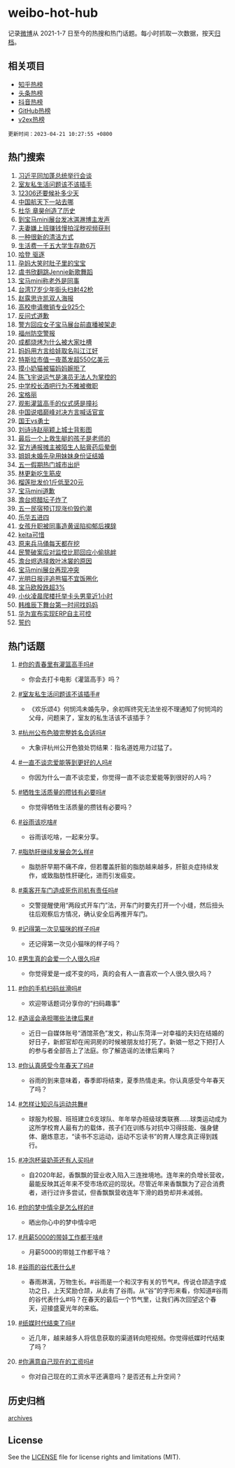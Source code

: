 # weibo-hot-hub

记录[微博](https://www.weibo.com)从 2021-1-7 日至今的热搜和热门话题。每小时抓取一次数据，按天[归档](archives)。

## 相关项目

- [知乎热榜](https://github.com/lonnyzhang423/zhihu-hot-hub)
- [头条热榜](https://github.com/lonnyzhang423/toutiao-hot-hub)
- [抖音热榜](https://github.com/lonnyzhang423/douyin-hot-hub)
- [GitHub热榜](https://github.com/lonnyzhang423/github-hot-hub)
- [v2ex热榜](https://github.com/lonnyzhang423/v2ex-hot-hub)


`更新时间：2023-04-21 10:27:55 +0800`

## 热门搜索

1. [习近平同加蓬总统举行会谈](https://m.weibo.cn/search?containerid=100103type%3D1%26t%3D10%26q%3D%23%E4%B9%A0%E8%BF%91%E5%B9%B3%E5%90%8C%E5%8A%A0%E8%93%AC%E6%80%BB%E7%BB%9F%E4%B8%BE%E8%A1%8C%E4%BC%9A%E8%B0%88%23&stream_entry_id=51&isnewpage=1&extparam=seat%3D1%26filter_type%3Drealtimehot%26pos%3D0%26c_type%3D51%26dgr%3D0%26cate%3D10103%26stream_entry_id%3D51%26display_time%3D1682044074%26pre_seqid%3D1682044074198927168128&luicode=10000011&lfid=106003type%253D25%2526t%253D3%2526disable_hot%253D1%2526filter_type%253Drealtimehot)
1. [室友私生活问题该不该插手](https://m.weibo.cn/search?containerid=100103type%3D1%26t%3D10%26q%3D%23%E5%AE%A4%E5%8F%8B%E7%A7%81%E7%94%9F%E6%B4%BB%E9%97%AE%E9%A2%98%E8%AF%A5%E4%B8%8D%E8%AF%A5%E6%8F%92%E6%89%8B%23&stream_entry_id=31&isnewpage=1&extparam=seat%3D1%26filter_type%3Drealtimehot%26flag%3D2%26c_type%3D31%26cate%3D5001%26pos%3D0%26stream_entry_id%3D31%26realpos%3D1%26q%3D%2523%25E5%25AE%25A4%25E5%258F%258B%25E7%25A7%2581%25E7%2594%259F%25E6%25B4%25BB%25E9%2597%25AE%25E9%25A2%2598%25E8%25AF%25A5%25E4%25B8%258D%25E8%25AF%25A5%25E6%258F%2592%25E6%2589%258B%2523%26dgr%3D0%26band_rank%3D1%26lcate%3D5001%26display_time%3D1682044074%26pre_seqid%3D1682044074198927168128&luicode=10000011&lfid=106003type%253D25%2526t%253D3%2526disable_hot%253D1%2526filter_type%253Drealtimehot)
1. [12306还要候补多少天](https://m.weibo.cn/search?containerid=100103type%3D1%26t%3D10%26q%3D%2312306%E8%BF%98%E8%A6%81%E5%80%99%E8%A1%A5%E5%A4%9A%E5%B0%91%E5%A4%A9%23&stream_entry_id=31&isnewpage=1&extparam=seat%3D1%26filter_type%3Drealtimehot%26flag%3D0%26c_type%3D31%26cate%3D5001%26pos%3D1%26stream_entry_id%3D31%26realpos%3D2%26q%3D%252312306%25E8%25BF%2598%25E8%25A6%2581%25E5%2580%2599%25E8%25A1%25A5%25E5%25A4%259A%25E5%25B0%2591%25E5%25A4%25A9%2523%26dgr%3D0%26band_rank%3D2%26lcate%3D5001%26display_time%3D1682044074%26pre_seqid%3D1682044074198927168128&luicode=10000011&lfid=106003type%253D25%2526t%253D3%2526disable_hot%253D1%2526filter_type%253Drealtimehot)
1. [中国航天下一站去哪](https://m.weibo.cn/search?containerid=100103type%3D1%26t%3D10%26q%3D%23%E4%B8%AD%E5%9B%BD%E8%88%AA%E5%A4%A9%E4%B8%8B%E4%B8%80%E7%AB%99%E5%8E%BB%E5%93%AA%23&stream_entry_id=31&isnewpage=1&extparam=seat%3D1%26filter_type%3Drealtimehot%26flag%3D0%26c_type%3D31%26cate%3D5001%26pos%3D2%26stream_entry_id%3D31%26realpos%3D3%26q%3D%2523%25E4%25B8%25AD%25E5%259B%25BD%25E8%2588%25AA%25E5%25A4%25A9%25E4%25B8%258B%25E4%25B8%2580%25E7%25AB%2599%25E5%258E%25BB%25E5%2593%25AA%2523%26dgr%3D0%26band_rank%3D3%26lcate%3D5001%26display_time%3D1682044074%26pre_seqid%3D1682044074198927168128&luicode=10000011&lfid=106003type%253D25%2526t%253D3%2526disable_hot%253D1%2526filter_type%253Drealtimehot)
1. [杜华 章昊创造了历史](https://m.weibo.cn/search?containerid=100103type%3D1%26t%3D10%26q%3D%E6%9D%9C%E5%8D%8E+%E7%AB%A0%E6%98%8A%E5%88%9B%E9%80%A0%E4%BA%86%E5%8E%86%E5%8F%B2&stream_entry_id=31&isnewpage=1&extparam=seat%3D1%26filter_type%3Drealtimehot%26flag%3D2%26c_type%3D31%26cate%3D5001%26pos%3D3%26stream_entry_id%3D31%26realpos%3D4%26q%3D%25E6%259D%259C%25E5%258D%258E%2520%25E7%25AB%25A0%25E6%2598%258A%25E5%2588%259B%25E9%2580%25A0%25E4%25BA%2586%25E5%258E%2586%25E5%258F%25B2%26dgr%3D0%26band_rank%3D4%26lcate%3D5001%26display_time%3D1682044074%26pre_seqid%3D1682044074198927168128&luicode=10000011&lfid=106003type%253D25%2526t%253D3%2526disable_hot%253D1%2526filter_type%253Drealtimehot)
1. [到宝马mini展台发冰淇淋博主发声](https://m.weibo.cn/search?containerid=100103type%3D1%26t%3D10%26q%3D%23%E5%88%B0%E5%AE%9D%E9%A9%ACmini%E5%B1%95%E5%8F%B0%E5%8F%91%E5%86%B0%E6%B7%87%E6%B7%8B%E5%8D%9A%E4%B8%BB%E5%8F%91%E5%A3%B0%23&stream_entry_id=31&isnewpage=1&extparam=seat%3D1%26filter_type%3Drealtimehot%26flag%3D1%26c_type%3D31%26cate%3D5001%26pos%3D4%26stream_entry_id%3D31%26realpos%3D5%26q%3D%2523%25E5%2588%25B0%25E5%25AE%259D%25E9%25A9%25ACmini%25E5%25B1%2595%25E5%258F%25B0%25E5%258F%2591%25E5%2586%25B0%25E6%25B7%2587%25E6%25B7%258B%25E5%258D%259A%25E4%25B8%25BB%25E5%258F%2591%25E5%25A3%25B0%2523%26dgr%3D0%26band_rank%3D5%26lcate%3D5001%26display_time%3D1682044074%26pre_seqid%3D1682044074198927168128&luicode=10000011&lfid=106003type%253D25%2526t%253D3%2526disable_hot%253D1%2526filter_type%253Drealtimehot)
1. [夫妻嫌上班赚钱慢拍淫秽视频获刑](https://m.weibo.cn/search?containerid=100103type%3D1%26t%3D10%26q%3D%23%E5%A4%AB%E5%A6%BB%E5%AB%8C%E4%B8%8A%E7%8F%AD%E8%B5%9A%E9%92%B1%E6%85%A2%E6%8B%8D%E6%B7%AB%E7%A7%BD%E8%A7%86%E9%A2%91%E8%8E%B7%E5%88%91%23&stream_entry_id=31&isnewpage=1&extparam=seat%3D1%26filter_type%3Drealtimehot%26flag%3D0%26c_type%3D31%26cate%3D5001%26pos%3D5%26stream_entry_id%3D31%26realpos%3D6%26q%3D%2523%25E5%25A4%25AB%25E5%25A6%25BB%25E5%25AB%258C%25E4%25B8%258A%25E7%258F%25AD%25E8%25B5%259A%25E9%2592%25B1%25E6%2585%25A2%25E6%258B%258D%25E6%25B7%25AB%25E7%25A7%25BD%25E8%25A7%2586%25E9%25A2%2591%25E8%258E%25B7%25E5%2588%2591%2523%26dgr%3D0%26band_rank%3D6%26lcate%3D5001%26display_time%3D1682044074%26pre_seqid%3D1682044074198927168128&luicode=10000011&lfid=106003type%253D25%2526t%253D3%2526disable_hot%253D1%2526filter_type%253Drealtimehot)
1. [一种很新的清洁方式](https://m.weibo.cn/search?containerid=100103type%3D1%26t%3D10%26q%3D%23%E4%B8%80%E7%A7%8D%E5%BE%88%E6%96%B0%E7%9A%84%E6%B8%85%E6%B4%81%E6%96%B9%E5%BC%8F%23&stream_entry_id=31&isnewpage=1&extparam=seat%3D1%26filter_type%3Drealtimehot%26c_type%3D31%26pos%3D6%26cate%3D5001%26topic_ad%3D1%26stream_entry_id%3D31%26q%3D%2523%25E4%25B8%2580%25E7%25A7%258D%25E5%25BE%2588%25E6%2596%25B0%25E7%259A%2584%25E6%25B8%2585%25E6%25B4%2581%25E6%2596%25B9%25E5%25BC%258F%2523%26dgr%3D0%26band_rank%3D7%26lcate%3D5001%26adid%3D186772%26display_time%3D1682044074%26pre_seqid%3D1682044074198927168128&luicode=10000011&lfid=106003type%253D25%2526t%253D3%2526disable_hot%253D1%2526filter_type%253Drealtimehot)
1. [生活费一千五大学生存款6万](https://m.weibo.cn/search?containerid=100103type%3D1%26t%3D10%26q%3D%23%E7%94%9F%E6%B4%BB%E8%B4%B9%E4%B8%80%E5%8D%83%E4%BA%94%E5%A4%A7%E5%AD%A6%E7%94%9F%E5%AD%98%E6%AC%BE6%E4%B8%87%23&stream_entry_id=31&isnewpage=1&extparam=seat%3D1%26filter_type%3Drealtimehot%26flag%3D1%26c_type%3D31%26cate%3D5001%26pos%3D7%26stream_entry_id%3D31%26realpos%3D7%26q%3D%2523%25E7%2594%259F%25E6%25B4%25BB%25E8%25B4%25B9%25E4%25B8%2580%25E5%258D%2583%25E4%25BA%2594%25E5%25A4%25A7%25E5%25AD%25A6%25E7%2594%259F%25E5%25AD%2598%25E6%25AC%25BE6%25E4%25B8%2587%2523%26dgr%3D0%26band_rank%3D7%26lcate%3D5001%26display_time%3D1682044074%26pre_seqid%3D1682044074198927168128&luicode=10000011&lfid=106003type%253D25%2526t%253D3%2526disable_hot%253D1%2526filter_type%253Drealtimehot)
1. [哈登 驱逐](https://m.weibo.cn/search?containerid=100103type%3D1%26t%3D10%26q%3D%E5%93%88%E7%99%BB+%E9%A9%B1%E9%80%90&stream_entry_id=31&isnewpage=1&extparam=seat%3D1%26filter_type%3Drealtimehot%26flag%3D1%26c_type%3D31%26cate%3D5001%26pos%3D8%26stream_entry_id%3D31%26realpos%3D8%26q%3D%25E5%2593%2588%25E7%2599%25BB%2520%25E9%25A9%25B1%25E9%2580%2590%26dgr%3D0%26band_rank%3D8%26lcate%3D5001%26display_time%3D1682044074%26pre_seqid%3D1682044074198927168128&luicode=10000011&lfid=106003type%253D25%2526t%253D3%2526disable_hot%253D1%2526filter_type%253Drealtimehot)
1. [孕妈大笑时肚子里的宝宝](https://m.weibo.cn/search?containerid=100103type%3D1%26t%3D10%26q%3D%23%E5%AD%95%E5%A6%88%E5%A4%A7%E7%AC%91%E6%97%B6%E8%82%9A%E5%AD%90%E9%87%8C%E7%9A%84%E5%AE%9D%E5%AE%9D%23&stream_entry_id=31&isnewpage=1&extparam=seat%3D1%26filter_type%3Drealtimehot%26flag%3D0%26c_type%3D31%26cate%3D5001%26pos%3D9%26stream_entry_id%3D31%26realpos%3D9%26q%3D%2523%25E5%25AD%2595%25E5%25A6%2588%25E5%25A4%25A7%25E7%25AC%2591%25E6%2597%25B6%25E8%2582%259A%25E5%25AD%2590%25E9%2587%258C%25E7%259A%2584%25E5%25AE%259D%25E5%25AE%259D%2523%26dgr%3D0%26band_rank%3D9%26lcate%3D5001%26display_time%3D1682044074%26pre_seqid%3D1682044074198927168128&luicode=10000011&lfid=106003type%253D25%2526t%253D3%2526disable_hot%253D1%2526filter_type%253Drealtimehot)
1. [虞书欣翻跳Jennie新歌舞蹈](https://m.weibo.cn/search?containerid=100103type%3D1%26t%3D10%26q%3D%23%E8%99%9E%E4%B9%A6%E6%AC%A3%E7%BF%BB%E8%B7%B3Jennie%E6%96%B0%E6%AD%8C%E8%88%9E%E8%B9%88%23&stream_entry_id=31&isnewpage=1&extparam=seat%3D1%26filter_type%3Drealtimehot%26flag%3D1%26c_type%3D31%26cate%3D5001%26pos%3D10%26stream_entry_id%3D31%26realpos%3D10%26q%3D%2523%25E8%2599%259E%25E4%25B9%25A6%25E6%25AC%25A3%25E7%25BF%25BB%25E8%25B7%25B3Jennie%25E6%2596%25B0%25E6%25AD%258C%25E8%2588%259E%25E8%25B9%2588%2523%26dgr%3D0%26band_rank%3D10%26lcate%3D5001%26display_time%3D1682044074%26pre_seqid%3D1682044074198927168128&luicode=10000011&lfid=106003type%253D25%2526t%253D3%2526disable_hot%253D1%2526filter_type%253Drealtimehot)
1. [宝马mini称老外是同事](https://m.weibo.cn/search?containerid=100103type%3D1%26t%3D10%26q%3D%23%E5%AE%9D%E9%A9%ACmini%E7%A7%B0%E8%80%81%E5%A4%96%E6%98%AF%E5%90%8C%E4%BA%8B%23&stream_entry_id=31&isnewpage=1&extparam=seat%3D1%26filter_type%3Drealtimehot%26flag%3D1%26c_type%3D31%26cate%3D5001%26pos%3D11%26stream_entry_id%3D31%26realpos%3D11%26q%3D%2523%25E5%25AE%259D%25E9%25A9%25ACmini%25E7%25A7%25B0%25E8%2580%2581%25E5%25A4%2596%25E6%2598%25AF%25E5%2590%258C%25E4%25BA%258B%2523%26dgr%3D0%26band_rank%3D11%26lcate%3D5001%26display_time%3D1682044074%26pre_seqid%3D1682044074198927168128&luicode=10000011&lfid=106003type%253D25%2526t%253D3%2526disable_hot%253D1%2526filter_type%253Drealtimehot)
1. [台湾17岁少年街头扫射42枪](https://m.weibo.cn/search?containerid=100103type%3D1%26t%3D10%26q%3D%23%E5%8F%B0%E6%B9%BE17%E5%B2%81%E5%B0%91%E5%B9%B4%E8%A1%97%E5%A4%B4%E6%89%AB%E5%B0%8442%E6%9E%AA%23&stream_entry_id=31&isnewpage=1&extparam=seat%3D1%26filter_type%3Drealtimehot%26flag%3D2%26c_type%3D31%26cate%3D5001%26pos%3D12%26stream_entry_id%3D31%26realpos%3D12%26q%3D%2523%25E5%258F%25B0%25E6%25B9%25BE17%25E5%25B2%2581%25E5%25B0%2591%25E5%25B9%25B4%25E8%25A1%2597%25E5%25A4%25B4%25E6%2589%25AB%25E5%25B0%258442%25E6%259E%25AA%2523%26dgr%3D0%26band_rank%3D12%26lcate%3D5001%26display_time%3D1682044074%26pre_seqid%3D1682044074198927168128&luicode=10000011&lfid=106003type%253D25%2526t%253D3%2526disable_hot%253D1%2526filter_type%253Drealtimehot)
1. [赵露思许凯双人海报](https://m.weibo.cn/search?containerid=100103type%3D1%26t%3D10%26q%3D%23%E8%B5%B5%E9%9C%B2%E6%80%9D%E8%AE%B8%E5%87%AF%E5%8F%8C%E4%BA%BA%E6%B5%B7%E6%8A%A5%23&stream_entry_id=31&isnewpage=1&extparam=seat%3D1%26filter_type%3Drealtimehot%26flag%3D1%26c_type%3D31%26cate%3D5001%26pos%3D13%26stream_entry_id%3D31%26realpos%3D13%26q%3D%2523%25E8%25B5%25B5%25E9%259C%25B2%25E6%2580%259D%25E8%25AE%25B8%25E5%2587%25AF%25E5%258F%258C%25E4%25BA%25BA%25E6%25B5%25B7%25E6%258A%25A5%2523%26dgr%3D0%26band_rank%3D13%26lcate%3D5001%26display_time%3D1682044074%26pre_seqid%3D1682044074198927168128&luicode=10000011&lfid=106003type%253D25%2526t%253D3%2526disable_hot%253D1%2526filter_type%253Drealtimehot)
1. [高校申请撤销专业925个](https://m.weibo.cn/search?containerid=100103type%3D1%26t%3D10%26q%3D%23%E9%AB%98%E6%A0%A1%E7%94%B3%E8%AF%B7%E6%92%A4%E9%94%80%E4%B8%93%E4%B8%9A925%E4%B8%AA%23&stream_entry_id=31&isnewpage=1&extparam=seat%3D1%26filter_type%3Drealtimehot%26flag%3D1%26c_type%3D31%26cate%3D5001%26pos%3D14%26stream_entry_id%3D31%26realpos%3D14%26q%3D%2523%25E9%25AB%2598%25E6%25A0%25A1%25E7%2594%25B3%25E8%25AF%25B7%25E6%2592%25A4%25E9%2594%2580%25E4%25B8%2593%25E4%25B8%259A925%25E4%25B8%25AA%2523%26dgr%3D0%26band_rank%3D14%26lcate%3D5001%26display_time%3D1682044074%26pre_seqid%3D1682044074198927168128&luicode=10000011&lfid=106003type%253D25%2526t%253D3%2526disable_hot%253D1%2526filter_type%253Drealtimehot)
1. [反问式道歉](https://m.weibo.cn/search?containerid=100103type%3D1%26t%3D10%26q%3D%23%E5%8F%8D%E9%97%AE%E5%BC%8F%E9%81%93%E6%AD%89%23&stream_entry_id=31&isnewpage=1&extparam=seat%3D1%26filter_type%3Drealtimehot%26flag%3D1%26c_type%3D31%26cate%3D5001%26pos%3D15%26stream_entry_id%3D31%26realpos%3D15%26q%3D%2523%25E5%258F%258D%25E9%2597%25AE%25E5%25BC%258F%25E9%2581%2593%25E6%25AD%2589%2523%26dgr%3D0%26band_rank%3D15%26lcate%3D5001%26display_time%3D1682044074%26pre_seqid%3D1682044074198927168128&luicode=10000011&lfid=106003type%253D25%2526t%253D3%2526disable_hot%253D1%2526filter_type%253Drealtimehot)
1. [警方回应女子宝马展台前直播被架走](https://m.weibo.cn/search?containerid=100103type%3D1%26t%3D10%26q%3D%23%E8%AD%A6%E6%96%B9%E5%9B%9E%E5%BA%94%E5%A5%B3%E5%AD%90%E5%AE%9D%E9%A9%AC%E5%B1%95%E5%8F%B0%E5%89%8D%E7%9B%B4%E6%92%AD%E8%A2%AB%E6%9E%B6%E8%B5%B0%23&stream_entry_id=31&isnewpage=1&extparam=seat%3D1%26filter_type%3Drealtimehot%26flag%3D0%26c_type%3D31%26cate%3D5001%26pos%3D16%26stream_entry_id%3D31%26realpos%3D16%26q%3D%2523%25E8%25AD%25A6%25E6%2596%25B9%25E5%259B%259E%25E5%25BA%2594%25E5%25A5%25B3%25E5%25AD%2590%25E5%25AE%259D%25E9%25A9%25AC%25E5%25B1%2595%25E5%258F%25B0%25E5%2589%258D%25E7%259B%25B4%25E6%2592%25AD%25E8%25A2%25AB%25E6%259E%25B6%25E8%25B5%25B0%2523%26dgr%3D0%26band_rank%3D16%26lcate%3D5001%26display_time%3D1682044074%26pre_seqid%3D1682044074198927168128&luicode=10000011&lfid=106003type%253D25%2526t%253D3%2526disable_hot%253D1%2526filter_type%253Drealtimehot)
1. [福州防空警报](https://m.weibo.cn/search?containerid=100103type%3D1%26t%3D10%26q%3D%E7%A6%8F%E5%B7%9E%E9%98%B2%E7%A9%BA%E8%AD%A6%E6%8A%A5&stream_entry_id=31&isnewpage=1&extparam=seat%3D1%26filter_type%3Drealtimehot%26flag%3D1%26c_type%3D31%26cate%3D5001%26pos%3D17%26stream_entry_id%3D31%26realpos%3D17%26q%3D%25E7%25A6%258F%25E5%25B7%259E%25E9%2598%25B2%25E7%25A9%25BA%25E8%25AD%25A6%25E6%258A%25A5%26dgr%3D0%26band_rank%3D17%26lcate%3D5001%26display_time%3D1682044074%26pre_seqid%3D1682044074198927168128&luicode=10000011&lfid=106003type%253D25%2526t%253D3%2526disable_hot%253D1%2526filter_type%253Drealtimehot)
1. [成都烧烤为什么被大家吐槽](https://m.weibo.cn/search?containerid=100103type%3D1%26t%3D10%26q%3D%23%E6%88%90%E9%83%BD%E7%83%A7%E7%83%A4%E4%B8%BA%E4%BB%80%E4%B9%88%E8%A2%AB%E5%A4%A7%E5%AE%B6%E5%90%90%E6%A7%BD%23&stream_entry_id=31&isnewpage=1&extparam=seat%3D1%26filter_type%3Drealtimehot%26flag%3D1%26c_type%3D31%26cate%3D5001%26pos%3D18%26stream_entry_id%3D31%26realpos%3D18%26q%3D%2523%25E6%2588%2590%25E9%2583%25BD%25E7%2583%25A7%25E7%2583%25A4%25E4%25B8%25BA%25E4%25BB%2580%25E4%25B9%2588%25E8%25A2%25AB%25E5%25A4%25A7%25E5%25AE%25B6%25E5%2590%2590%25E6%25A7%25BD%2523%26dgr%3D0%26band_rank%3D18%26lcate%3D5001%26display_time%3D1682044074%26pre_seqid%3D1682044074198927168128&luicode=10000011&lfid=106003type%253D25%2526t%253D3%2526disable_hot%253D1%2526filter_type%253Drealtimehot)
1. [妈妈用方言给娃取名叫江江好](https://m.weibo.cn/search?containerid=100103type%3D1%26t%3D10%26q%3D%23%E5%A6%88%E5%A6%88%E7%94%A8%E6%96%B9%E8%A8%80%E7%BB%99%E5%A8%83%E5%8F%96%E5%90%8D%E5%8F%AB%E6%B1%9F%E6%B1%9F%E5%A5%BD%23&stream_entry_id=31&isnewpage=1&extparam=seat%3D1%26filter_type%3Drealtimehot%26flag%3D1%26c_type%3D31%26cate%3D5001%26pos%3D19%26stream_entry_id%3D31%26realpos%3D19%26q%3D%2523%25E5%25A6%2588%25E5%25A6%2588%25E7%2594%25A8%25E6%2596%25B9%25E8%25A8%2580%25E7%25BB%2599%25E5%25A8%2583%25E5%258F%2596%25E5%2590%258D%25E5%258F%25AB%25E6%25B1%259F%25E6%25B1%259F%25E5%25A5%25BD%2523%26dgr%3D0%26band_rank%3D19%26lcate%3D5001%26display_time%3D1682044074%26pre_seqid%3D1682044074198927168128&luicode=10000011&lfid=106003type%253D25%2526t%253D3%2526disable_hot%253D1%2526filter_type%253Drealtimehot)
1. [特斯拉市值一夜蒸发超550亿美元](https://m.weibo.cn/search?containerid=100103type%3D1%26t%3D10%26q%3D%23%E7%89%B9%E6%96%AF%E6%8B%89%E5%B8%82%E5%80%BC%E4%B8%80%E5%A4%9C%E8%92%B8%E5%8F%91%E8%B6%85550%E4%BA%BF%E7%BE%8E%E5%85%83%23&stream_entry_id=31&isnewpage=1&extparam=seat%3D1%26filter_type%3Drealtimehot%26flag%3D0%26c_type%3D31%26cate%3D5001%26pos%3D20%26stream_entry_id%3D31%26realpos%3D20%26q%3D%2523%25E7%2589%25B9%25E6%2596%25AF%25E6%258B%2589%25E5%25B8%2582%25E5%2580%25BC%25E4%25B8%2580%25E5%25A4%259C%25E8%2592%25B8%25E5%258F%2591%25E8%25B6%2585550%25E4%25BA%25BF%25E7%25BE%258E%25E5%2585%2583%2523%26dgr%3D0%26band_rank%3D20%26lcate%3D5001%26display_time%3D1682044074%26pre_seqid%3D1682044074198927168128&luicode=10000011&lfid=106003type%253D25%2526t%253D3%2526disable_hot%253D1%2526filter_type%253Drealtimehot)
1. [摸小奶猫被猫妈妈婉拒了](https://m.weibo.cn/search?containerid=100103type%3D1%26t%3D10%26q%3D%23%E6%91%B8%E5%B0%8F%E5%A5%B6%E7%8C%AB%E8%A2%AB%E7%8C%AB%E5%A6%88%E5%A6%88%E5%A9%89%E6%8B%92%E4%BA%86%23&stream_entry_id=31&isnewpage=1&extparam=seat%3D1%26filter_type%3Drealtimehot%26flag%3D1%26c_type%3D31%26cate%3D5001%26pos%3D21%26stream_entry_id%3D31%26realpos%3D21%26q%3D%2523%25E6%2591%25B8%25E5%25B0%258F%25E5%25A5%25B6%25E7%258C%25AB%25E8%25A2%25AB%25E7%258C%25AB%25E5%25A6%2588%25E5%25A6%2588%25E5%25A9%2589%25E6%258B%2592%25E4%25BA%2586%2523%26dgr%3D0%26band_rank%3D21%26lcate%3D5001%26display_time%3D1682044074%26pre_seqid%3D1682044074198927168128&luicode=10000011&lfid=106003type%253D25%2526t%253D3%2526disable_hot%253D1%2526filter_type%253Drealtimehot)
1. [陈飞宇说运气是演员无法人为掌控的](https://m.weibo.cn/search?containerid=100103type%3D1%26t%3D10%26q%3D%23%E9%99%88%E9%A3%9E%E5%AE%87%E8%AF%B4%E8%BF%90%E6%B0%94%E6%98%AF%E6%BC%94%E5%91%98%E6%97%A0%E6%B3%95%E4%BA%BA%E4%B8%BA%E6%8E%8C%E6%8E%A7%E7%9A%84%23&stream_entry_id=31&isnewpage=1&extparam=seat%3D1%26filter_type%3Drealtimehot%26flag%3D0%26c_type%3D31%26cate%3D5001%26pos%3D22%26stream_entry_id%3D31%26realpos%3D22%26q%3D%2523%25E9%2599%2588%25E9%25A3%259E%25E5%25AE%2587%25E8%25AF%25B4%25E8%25BF%2590%25E6%25B0%2594%25E6%2598%25AF%25E6%25BC%2594%25E5%2591%2598%25E6%2597%25A0%25E6%25B3%2595%25E4%25BA%25BA%25E4%25B8%25BA%25E6%258E%258C%25E6%258E%25A7%25E7%259A%2584%2523%26dgr%3D0%26band_rank%3D22%26lcate%3D5001%26display_time%3D1682044074%26pre_seqid%3D1682044074198927168128&luicode=10000011&lfid=106003type%253D25%2526t%253D3%2526disable_hot%253D1%2526filter_type%253Drealtimehot)
1. [中学校长酒吧行为不雅被撤职](https://m.weibo.cn/search?containerid=100103type%3D1%26t%3D10%26q%3D%23%E4%B8%AD%E5%AD%A6%E6%A0%A1%E9%95%BF%E9%85%92%E5%90%A7%E8%A1%8C%E4%B8%BA%E4%B8%8D%E9%9B%85%E8%A2%AB%E6%92%A4%E8%81%8C%23&stream_entry_id=31&isnewpage=1&extparam=seat%3D1%26filter_type%3Drealtimehot%26flag%3D0%26c_type%3D31%26cate%3D5001%26pos%3D23%26stream_entry_id%3D31%26realpos%3D23%26q%3D%2523%25E4%25B8%25AD%25E5%25AD%25A6%25E6%25A0%25A1%25E9%2595%25BF%25E9%2585%2592%25E5%2590%25A7%25E8%25A1%258C%25E4%25B8%25BA%25E4%25B8%258D%25E9%259B%2585%25E8%25A2%25AB%25E6%2592%25A4%25E8%2581%258C%2523%26dgr%3D0%26band_rank%3D23%26lcate%3D5001%26display_time%3D1682044074%26pre_seqid%3D1682044074198927168128&luicode=10000011&lfid=106003type%253D25%2526t%253D3%2526disable_hot%253D1%2526filter_type%253Drealtimehot)
1. [宝格丽](https://m.weibo.cn/search?containerid=100103type%3D1%26t%3D10%26q%3D%E5%AE%9D%E6%A0%BC%E4%B8%BD&stream_entry_id=31&isnewpage=1&extparam=seat%3D1%26filter_type%3Drealtimehot%26flag%3D0%26c_type%3D31%26cate%3D5001%26pos%3D24%26stream_entry_id%3D31%26realpos%3D24%26q%3D%25E5%25AE%259D%25E6%25A0%25BC%25E4%25B8%25BD%26dgr%3D0%26band_rank%3D24%26lcate%3D5001%26display_time%3D1682044074%26pre_seqid%3D1682044074198927168128&luicode=10000011&lfid=106003type%253D25%2526t%253D3%2526disable_hot%253D1%2526filter_type%253Drealtimehot)
1. [观影灌篮高手的仪式感是撞衫](https://m.weibo.cn/search?containerid=100103type%3D1%26t%3D10%26q%3D%23%E8%A7%82%E5%BD%B1%E7%81%8C%E7%AF%AE%E9%AB%98%E6%89%8B%E7%9A%84%E4%BB%AA%E5%BC%8F%E6%84%9F%E6%98%AF%E6%92%9E%E8%A1%AB%23&stream_entry_id=31&isnewpage=1&extparam=seat%3D1%26filter_type%3Drealtimehot%26flag%3D1%26c_type%3D31%26cate%3D5001%26pos%3D25%26stream_entry_id%3D31%26realpos%3D25%26q%3D%2523%25E8%25A7%2582%25E5%25BD%25B1%25E7%2581%258C%25E7%25AF%25AE%25E9%25AB%2598%25E6%2589%258B%25E7%259A%2584%25E4%25BB%25AA%25E5%25BC%258F%25E6%2584%259F%25E6%2598%25AF%25E6%2592%259E%25E8%25A1%25AB%2523%26dgr%3D0%26band_rank%3D25%26lcate%3D5001%26display_time%3D1682044074%26pre_seqid%3D1682044074198927168128&luicode=10000011&lfid=106003type%253D25%2526t%253D3%2526disable_hot%253D1%2526filter_type%253Drealtimehot)
1. [中国说唱巅峰对决方言喊话官宣](https://m.weibo.cn/search?containerid=100103type%3D1%26t%3D10%26q%3D%23%E4%B8%AD%E5%9B%BD%E8%AF%B4%E5%94%B1%E5%B7%85%E5%B3%B0%E5%AF%B9%E5%86%B3%E6%96%B9%E8%A8%80%E5%96%8A%E8%AF%9D%E5%AE%98%E5%AE%A3%23&stream_entry_id=31&isnewpage=1&extparam=seat%3D1%26filter_type%3Drealtimehot%26flag%3D1%26c_type%3D31%26cate%3D5001%26pos%3D26%26stream_entry_id%3D31%26realpos%3D26%26q%3D%2523%25E4%25B8%25AD%25E5%259B%25BD%25E8%25AF%25B4%25E5%2594%25B1%25E5%25B7%2585%25E5%25B3%25B0%25E5%25AF%25B9%25E5%2586%25B3%25E6%2596%25B9%25E8%25A8%2580%25E5%2596%258A%25E8%25AF%259D%25E5%25AE%2598%25E5%25AE%25A3%2523%26dgr%3D0%26band_rank%3D26%26lcate%3D5001%26display_time%3D1682044074%26pre_seqid%3D1682044074198927168128&luicode=10000011&lfid=106003type%253D25%2526t%253D3%2526disable_hot%253D1%2526filter_type%253Drealtimehot)
1. [国王vs勇士](https://m.weibo.cn/search?containerid=100103type%3D1%26t%3D10%26q%3D%23%E5%9B%BD%E7%8E%8Bvs%E5%8B%87%E5%A3%AB%23&stream_entry_id=31&isnewpage=1&extparam=seat%3D1%26filter_type%3Drealtimehot%26flag%3D1%26c_type%3D31%26cate%3D5001%26pos%3D27%26stream_entry_id%3D31%26realpos%3D27%26q%3D%2523%25E5%259B%25BD%25E7%258E%258Bvs%25E5%258B%2587%25E5%25A3%25AB%2523%26dgr%3D0%26band_rank%3D27%26lcate%3D5001%26display_time%3D1682044074%26pre_seqid%3D1682044074198927168128&luicode=10000011&lfid=106003type%253D25%2526t%253D3%2526disable_hot%253D1%2526filter_type%253Drealtimehot)
1. [刘诗诗赵丽颖上城士背影图](https://m.weibo.cn/search?containerid=100103type%3D1%26t%3D10%26q%3D%23%E5%88%98%E8%AF%97%E8%AF%97%E8%B5%B5%E4%B8%BD%E9%A2%96%E4%B8%8A%E5%9F%8E%E5%A3%AB%E8%83%8C%E5%BD%B1%E5%9B%BE%23&stream_entry_id=31&isnewpage=1&extparam=seat%3D1%26filter_type%3Drealtimehot%26flag%3D1%26c_type%3D31%26cate%3D5001%26pos%3D28%26stream_entry_id%3D31%26realpos%3D28%26q%3D%2523%25E5%2588%2598%25E8%25AF%2597%25E8%25AF%2597%25E8%25B5%25B5%25E4%25B8%25BD%25E9%25A2%2596%25E4%25B8%258A%25E5%259F%258E%25E5%25A3%25AB%25E8%2583%258C%25E5%25BD%25B1%25E5%259B%25BE%2523%26dgr%3D0%26band_rank%3D28%26lcate%3D5001%26display_time%3D1682044074%26pre_seqid%3D1682044074198927168128&luicode=10000011&lfid=106003type%253D25%2526t%253D3%2526disable_hot%253D1%2526filter_type%253Drealtimehot)
1. [最后一个上救生艇的孩子是老师的](https://m.weibo.cn/search?containerid=100103type%3D1%26t%3D10%26q%3D%23%E6%9C%80%E5%90%8E%E4%B8%80%E4%B8%AA%E4%B8%8A%E6%95%91%E7%94%9F%E8%89%87%E7%9A%84%E5%AD%A9%E5%AD%90%E6%98%AF%E8%80%81%E5%B8%88%E7%9A%84%23&stream_entry_id=31&isnewpage=1&extparam=seat%3D1%26filter_type%3Drealtimehot%26flag%3D0%26c_type%3D31%26cate%3D5001%26pos%3D29%26stream_entry_id%3D31%26realpos%3D29%26q%3D%2523%25E6%259C%2580%25E5%2590%258E%25E4%25B8%2580%25E4%25B8%25AA%25E4%25B8%258A%25E6%2595%2591%25E7%2594%259F%25E8%2589%2587%25E7%259A%2584%25E5%25AD%25A9%25E5%25AD%2590%25E6%2598%25AF%25E8%2580%2581%25E5%25B8%2588%25E7%259A%2584%2523%26dgr%3D0%26band_rank%3D29%26lcate%3D5001%26display_time%3D1682044074%26pre_seqid%3D1682044074198927168128&luicode=10000011&lfid=106003type%253D25%2526t%253D3%2526disable_hot%253D1%2526filter_type%253Drealtimehot)
1. [官方通报摊主被陌生人贴膏药后晕倒](https://m.weibo.cn/search?containerid=100103type%3D1%26t%3D10%26q%3D%23%E5%AE%98%E6%96%B9%E9%80%9A%E6%8A%A5%E6%91%8A%E4%B8%BB%E8%A2%AB%E9%99%8C%E7%94%9F%E4%BA%BA%E8%B4%B4%E8%86%8F%E8%8D%AF%E5%90%8E%E6%99%95%E5%80%92%23&stream_entry_id=31&isnewpage=1&extparam=seat%3D1%26filter_type%3Drealtimehot%26flag%3D0%26c_type%3D31%26cate%3D5001%26pos%3D30%26stream_entry_id%3D31%26realpos%3D30%26q%3D%2523%25E5%25AE%2598%25E6%2596%25B9%25E9%2580%259A%25E6%258A%25A5%25E6%2591%258A%25E4%25B8%25BB%25E8%25A2%25AB%25E9%2599%258C%25E7%2594%259F%25E4%25BA%25BA%25E8%25B4%25B4%25E8%2586%258F%25E8%258D%25AF%25E5%2590%258E%25E6%2599%2595%25E5%2580%2592%2523%26dgr%3D0%26band_rank%3D30%26lcate%3D5001%26display_time%3D1682044074%26pre_seqid%3D1682044074198927168128&luicode=10000011&lfid=106003type%253D25%2526t%253D3%2526disable_hot%253D1%2526filter_type%253Drealtimehot)
1. [姐姐未婚先孕用妹妹身份证结婚](https://m.weibo.cn/search?containerid=100103type%3D1%26t%3D10%26q%3D%23%E5%A7%90%E5%A7%90%E6%9C%AA%E5%A9%9A%E5%85%88%E5%AD%95%E7%94%A8%E5%A6%B9%E5%A6%B9%E8%BA%AB%E4%BB%BD%E8%AF%81%E7%BB%93%E5%A9%9A%23&stream_entry_id=31&isnewpage=1&extparam=seat%3D1%26filter_type%3Drealtimehot%26flag%3D0%26c_type%3D31%26cate%3D5001%26pos%3D31%26stream_entry_id%3D31%26realpos%3D31%26q%3D%2523%25E5%25A7%2590%25E5%25A7%2590%25E6%259C%25AA%25E5%25A9%259A%25E5%2585%2588%25E5%25AD%2595%25E7%2594%25A8%25E5%25A6%25B9%25E5%25A6%25B9%25E8%25BA%25AB%25E4%25BB%25BD%25E8%25AF%2581%25E7%25BB%2593%25E5%25A9%259A%2523%26dgr%3D0%26band_rank%3D31%26lcate%3D5001%26display_time%3D1682044074%26pre_seqid%3D1682044074198927168128&luicode=10000011&lfid=106003type%253D25%2526t%253D3%2526disable_hot%253D1%2526filter_type%253Drealtimehot)
1. [五一假期热门城市出炉](https://m.weibo.cn/search?containerid=100103type%3D1%26t%3D10%26q%3D%23%E4%BA%94%E4%B8%80%E5%81%87%E6%9C%9F%E7%83%AD%E9%97%A8%E5%9F%8E%E5%B8%82%E5%87%BA%E7%82%89%23&stream_entry_id=31&isnewpage=1&extparam=seat%3D1%26filter_type%3Drealtimehot%26flag%3D0%26c_type%3D31%26cate%3D5001%26pos%3D32%26stream_entry_id%3D31%26realpos%3D32%26q%3D%2523%25E4%25BA%2594%25E4%25B8%2580%25E5%2581%2587%25E6%259C%259F%25E7%2583%25AD%25E9%2597%25A8%25E5%259F%258E%25E5%25B8%2582%25E5%2587%25BA%25E7%2582%2589%2523%26dgr%3D0%26band_rank%3D32%26lcate%3D5001%26display_time%3D1682044074%26pre_seqid%3D1682044074198927168128&luicode=10000011&lfid=106003type%253D25%2526t%253D3%2526disable_hot%253D1%2526filter_type%253Drealtimehot)
1. [林更新吃生筋皮](https://m.weibo.cn/search?containerid=100103type%3D1%26t%3D10%26q%3D%23%E6%9E%97%E6%9B%B4%E6%96%B0%E5%90%83%E7%94%9F%E7%AD%8B%E7%9A%AE%23&stream_entry_id=31&isnewpage=1&extparam=seat%3D1%26filter_type%3Drealtimehot%26flag%3D1%26c_type%3D31%26cate%3D5001%26pos%3D33%26stream_entry_id%3D31%26realpos%3D33%26q%3D%2523%25E6%259E%2597%25E6%259B%25B4%25E6%2596%25B0%25E5%2590%2583%25E7%2594%259F%25E7%25AD%258B%25E7%259A%25AE%2523%26dgr%3D0%26band_rank%3D33%26lcate%3D5001%26display_time%3D1682044074%26pre_seqid%3D1682044074198927168128&luicode=10000011&lfid=106003type%253D25%2526t%253D3%2526disable_hot%253D1%2526filter_type%253Drealtimehot)
1. [榴莲批发价1斤低至20元](https://m.weibo.cn/search?containerid=100103type%3D1%26t%3D10%26q%3D%23%E6%A6%B4%E8%8E%B2%E6%89%B9%E5%8F%91%E4%BB%B71%E6%96%A4%E4%BD%8E%E8%87%B320%E5%85%83%23&stream_entry_id=31&isnewpage=1&extparam=seat%3D1%26filter_type%3Drealtimehot%26flag%3D0%26c_type%3D31%26cate%3D5001%26pos%3D34%26stream_entry_id%3D31%26realpos%3D34%26q%3D%2523%25E6%25A6%25B4%25E8%258E%25B2%25E6%2589%25B9%25E5%258F%2591%25E4%25BB%25B71%25E6%2596%25A4%25E4%25BD%258E%25E8%2587%25B320%25E5%2585%2583%2523%26dgr%3D0%26band_rank%3D34%26lcate%3D5001%26display_time%3D1682044074%26pre_seqid%3D1682044074198927168128&luicode=10000011&lfid=106003type%253D25%2526t%253D3%2526disable_hot%253D1%2526filter_type%253Drealtimehot)
1. [宝马mini道歉](https://m.weibo.cn/search?containerid=100103type%3D1%26t%3D10%26q%3D%23%E5%AE%9D%E9%A9%ACmini%E9%81%93%E6%AD%89%23&stream_entry_id=31&isnewpage=1&extparam=seat%3D1%26filter_type%3Drealtimehot%26flag%3D0%26c_type%3D31%26cate%3D5001%26pos%3D35%26stream_entry_id%3D31%26realpos%3D35%26q%3D%2523%25E5%25AE%259D%25E9%25A9%25ACmini%25E9%2581%2593%25E6%25AD%2589%2523%26dgr%3D0%26band_rank%3D35%26lcate%3D5001%26display_time%3D1682044074%26pre_seqid%3D1682044074198927168128&luicode=10000011&lfid=106003type%253D25%2526t%253D3%2526disable_hot%253D1%2526filter_type%253Drealtimehot)
1. [澹台烬醋坛子炸了](https://m.weibo.cn/search?containerid=100103type%3D1%26t%3D10%26q%3D%23%E6%BE%B9%E5%8F%B0%E7%83%AC%E9%86%8B%E5%9D%9B%E5%AD%90%E7%82%B8%E4%BA%86%23&stream_entry_id=31&isnewpage=1&extparam=seat%3D1%26filter_type%3Drealtimehot%26flag%3D0%26c_type%3D31%26cate%3D5001%26pos%3D36%26stream_entry_id%3D31%26realpos%3D36%26q%3D%2523%25E6%25BE%25B9%25E5%258F%25B0%25E7%2583%25AC%25E9%2586%258B%25E5%259D%259B%25E5%25AD%2590%25E7%2582%25B8%25E4%25BA%2586%2523%26dgr%3D0%26band_rank%3D36%26lcate%3D5001%26display_time%3D1682044074%26pre_seqid%3D1682044074198927168128&luicode=10000011&lfid=106003type%253D25%2526t%253D3%2526disable_hot%253D1%2526filter_type%253Drealtimehot)
1. [五一民宿预订现涨价毁约潮](https://m.weibo.cn/search?containerid=100103type%3D1%26t%3D10%26q%3D%23%E4%BA%94%E4%B8%80%E6%B0%91%E5%AE%BF%E9%A2%84%E8%AE%A2%E7%8E%B0%E6%B6%A8%E4%BB%B7%E6%AF%81%E7%BA%A6%E6%BD%AE%23&stream_entry_id=31&isnewpage=1&extparam=seat%3D1%26filter_type%3Drealtimehot%26flag%3D1%26c_type%3D31%26cate%3D5001%26pos%3D37%26stream_entry_id%3D31%26realpos%3D37%26q%3D%2523%25E4%25BA%2594%25E4%25B8%2580%25E6%25B0%2591%25E5%25AE%25BF%25E9%25A2%2584%25E8%25AE%25A2%25E7%258E%25B0%25E6%25B6%25A8%25E4%25BB%25B7%25E6%25AF%2581%25E7%25BA%25A6%25E6%25BD%25AE%2523%26dgr%3D0%26band_rank%3D37%26lcate%3D5001%26display_time%3D1682044074%26pre_seqid%3D1682044074198927168128&luicode=10000011&lfid=106003type%253D25%2526t%253D3%2526disable_hot%253D1%2526filter_type%253Drealtimehot)
1. [乐华五进四](https://m.weibo.cn/search?containerid=100103type%3D1%26t%3D10%26q%3D%23%E4%B9%90%E5%8D%8E%E4%BA%94%E8%BF%9B%E5%9B%9B%23&stream_entry_id=31&isnewpage=1&extparam=seat%3D1%26filter_type%3Drealtimehot%26flag%3D1%26c_type%3D31%26cate%3D5001%26pos%3D38%26stream_entry_id%3D31%26realpos%3D38%26q%3D%2523%25E4%25B9%2590%25E5%258D%258E%25E4%25BA%2594%25E8%25BF%259B%25E5%259B%259B%2523%26dgr%3D0%26band_rank%3D38%26lcate%3D5001%26display_time%3D1682044074%26pre_seqid%3D1682044074198927168128&luicode=10000011&lfid=106003type%253D25%2526t%253D3%2526disable_hot%253D1%2526filter_type%253Drealtimehot)
1. [女孩升职被同事造黄谣陷抑郁后裸辞](https://m.weibo.cn/search?containerid=100103type%3D1%26t%3D10%26q%3D%23%E5%A5%B3%E5%AD%A9%E5%8D%87%E8%81%8C%E8%A2%AB%E5%90%8C%E4%BA%8B%E9%80%A0%E9%BB%84%E8%B0%A3%E9%99%B7%E6%8A%91%E9%83%81%E5%90%8E%E8%A3%B8%E8%BE%9E%23&stream_entry_id=31&isnewpage=1&extparam=seat%3D1%26filter_type%3Drealtimehot%26flag%3D0%26c_type%3D31%26cate%3D5001%26pos%3D39%26stream_entry_id%3D31%26realpos%3D39%26q%3D%2523%25E5%25A5%25B3%25E5%25AD%25A9%25E5%258D%2587%25E8%2581%258C%25E8%25A2%25AB%25E5%2590%258C%25E4%25BA%258B%25E9%2580%25A0%25E9%25BB%2584%25E8%25B0%25A3%25E9%2599%25B7%25E6%258A%2591%25E9%2583%2581%25E5%2590%258E%25E8%25A3%25B8%25E8%25BE%259E%2523%26dgr%3D0%26band_rank%3D39%26lcate%3D5001%26display_time%3D1682044074%26pre_seqid%3D1682044074198927168128&luicode=10000011&lfid=106003type%253D25%2526t%253D3%2526disable_hot%253D1%2526filter_type%253Drealtimehot)
1. [keita可惜](https://m.weibo.cn/search?containerid=100103type%3D1%26t%3D10%26q%3Dkeita%E5%8F%AF%E6%83%9C&stream_entry_id=31&isnewpage=1&extparam=seat%3D1%26filter_type%3Drealtimehot%26flag%3D1%26c_type%3D31%26cate%3D5001%26pos%3D40%26stream_entry_id%3D31%26realpos%3D40%26q%3Dkeita%25E5%258F%25AF%25E6%2583%259C%26dgr%3D0%26band_rank%3D40%26lcate%3D5001%26display_time%3D1682044074%26pre_seqid%3D1682044074198927168128&luicode=10000011&lfid=106003type%253D25%2526t%253D3%2526disable_hot%253D1%2526filter_type%253Drealtimehot)
1. [原来兵马俑每天都在挖](https://m.weibo.cn/search?containerid=100103type%3D1%26t%3D10%26q%3D%23%E5%8E%9F%E6%9D%A5%E5%85%B5%E9%A9%AC%E4%BF%91%E6%AF%8F%E5%A4%A9%E9%83%BD%E5%9C%A8%E6%8C%96%23&stream_entry_id=31&isnewpage=1&extparam=seat%3D1%26filter_type%3Drealtimehot%26flag%3D0%26c_type%3D31%26cate%3D5001%26pos%3D41%26stream_entry_id%3D31%26realpos%3D41%26q%3D%2523%25E5%258E%259F%25E6%259D%25A5%25E5%2585%25B5%25E9%25A9%25AC%25E4%25BF%2591%25E6%25AF%258F%25E5%25A4%25A9%25E9%2583%25BD%25E5%259C%25A8%25E6%258C%2596%2523%26dgr%3D0%26band_rank%3D41%26lcate%3D5001%26display_time%3D1682044074%26pre_seqid%3D1682044074198927168128&luicode=10000011&lfid=106003type%253D25%2526t%253D3%2526disable_hot%253D1%2526filter_type%253Drealtimehot)
1. [民警破案后对监控比耶回应小偷挑衅](https://m.weibo.cn/search?containerid=100103type%3D1%26t%3D10%26q%3D%23%E6%B0%91%E8%AD%A6%E7%A0%B4%E6%A1%88%E5%90%8E%E5%AF%B9%E7%9B%91%E6%8E%A7%E6%AF%94%E8%80%B6%E5%9B%9E%E5%BA%94%E5%B0%8F%E5%81%B7%E6%8C%91%E8%A1%85%23&stream_entry_id=31&isnewpage=1&extparam=seat%3D1%26filter_type%3Drealtimehot%26flag%3D1%26c_type%3D31%26cate%3D5001%26pos%3D42%26stream_entry_id%3D31%26realpos%3D42%26q%3D%2523%25E6%25B0%2591%25E8%25AD%25A6%25E7%25A0%25B4%25E6%25A1%2588%25E5%2590%258E%25E5%25AF%25B9%25E7%259B%2591%25E6%258E%25A7%25E6%25AF%2594%25E8%2580%25B6%25E5%259B%259E%25E5%25BA%2594%25E5%25B0%258F%25E5%2581%25B7%25E6%258C%2591%25E8%25A1%2585%2523%26dgr%3D0%26band_rank%3D42%26lcate%3D5001%26display_time%3D1682044074%26pre_seqid%3D1682044074198927168128&luicode=10000011&lfid=106003type%253D25%2526t%253D3%2526disable_hot%253D1%2526filter_type%253Drealtimehot)
1. [澹台烬选择救叶冰裳的原因](https://m.weibo.cn/search?containerid=100103type%3D1%26t%3D10%26q%3D%23%E6%BE%B9%E5%8F%B0%E7%83%AC%E9%80%89%E6%8B%A9%E6%95%91%E5%8F%B6%E5%86%B0%E8%A3%B3%E7%9A%84%E5%8E%9F%E5%9B%A0%23&stream_entry_id=31&isnewpage=1&extparam=seat%3D1%26filter_type%3Drealtimehot%26flag%3D0%26c_type%3D31%26cate%3D5001%26pos%3D43%26stream_entry_id%3D31%26realpos%3D43%26q%3D%2523%25E6%25BE%25B9%25E5%258F%25B0%25E7%2583%25AC%25E9%2580%2589%25E6%258B%25A9%25E6%2595%2591%25E5%258F%25B6%25E5%2586%25B0%25E8%25A3%25B3%25E7%259A%2584%25E5%258E%259F%25E5%259B%25A0%2523%26dgr%3D0%26band_rank%3D43%26lcate%3D5001%26display_time%3D1682044074%26pre_seqid%3D1682044074198927168128&luicode=10000011&lfid=106003type%253D25%2526t%253D3%2526disable_hot%253D1%2526filter_type%253Drealtimehot)
1. [宝马mini展台再现冲突](https://m.weibo.cn/search?containerid=100103type%3D1%26t%3D10%26q%3D%23%E5%AE%9D%E9%A9%ACmini%E5%B1%95%E5%8F%B0%E5%86%8D%E7%8E%B0%E5%86%B2%E7%AA%81%23&stream_entry_id=31&isnewpage=1&extparam=seat%3D1%26filter_type%3Drealtimehot%26flag%3D0%26c_type%3D31%26cate%3D5001%26pos%3D44%26stream_entry_id%3D31%26realpos%3D44%26q%3D%2523%25E5%25AE%259D%25E9%25A9%25ACmini%25E5%25B1%2595%25E5%258F%25B0%25E5%2586%258D%25E7%258E%25B0%25E5%2586%25B2%25E7%25AA%2581%2523%26dgr%3D0%26band_rank%3D44%26lcate%3D5001%26display_time%3D1682044074%26pre_seqid%3D1682044074198927168128&luicode=10000011&lfid=106003type%253D25%2526t%253D3%2526disable_hot%253D1%2526filter_type%253Drealtimehot)
1. [光明日报评追熊猫不宜饭圈化](https://m.weibo.cn/search?containerid=100103type%3D1%26t%3D10%26q%3D%23%E5%85%89%E6%98%8E%E6%97%A5%E6%8A%A5%E8%AF%84%E8%BF%BD%E7%86%8A%E7%8C%AB%E4%B8%8D%E5%AE%9C%E9%A5%AD%E5%9C%88%E5%8C%96%23&stream_entry_id=31&isnewpage=1&extparam=seat%3D1%26filter_type%3Drealtimehot%26flag%3D1%26c_type%3D31%26cate%3D5001%26pos%3D45%26stream_entry_id%3D31%26realpos%3D45%26q%3D%2523%25E5%2585%2589%25E6%2598%258E%25E6%2597%25A5%25E6%258A%25A5%25E8%25AF%2584%25E8%25BF%25BD%25E7%2586%258A%25E7%258C%25AB%25E4%25B8%258D%25E5%25AE%259C%25E9%25A5%25AD%25E5%259C%2588%25E5%258C%2596%2523%26dgr%3D0%26band_rank%3D45%26lcate%3D5001%26display_time%3D1682044074%26pre_seqid%3D1682044074198927168128&luicode=10000011&lfid=106003type%253D25%2526t%253D3%2526disable_hot%253D1%2526filter_type%253Drealtimehot)
1. [宝马欧股跌超3%](https://m.weibo.cn/search?containerid=100103type%3D1%26t%3D10%26q%3D%23%E5%AE%9D%E9%A9%AC%E6%AC%A7%E8%82%A1%E8%B7%8C%E8%B6%853%25%23&stream_entry_id=31&isnewpage=1&extparam=seat%3D1%26filter_type%3Drealtimehot%26flag%3D0%26c_type%3D31%26cate%3D5001%26pos%3D46%26stream_entry_id%3D31%26realpos%3D46%26q%3D%2523%25E5%25AE%259D%25E9%25A9%25AC%25E6%25AC%25A7%25E8%2582%25A1%25E8%25B7%258C%25E8%25B6%25853%2525%2523%26dgr%3D0%26band_rank%3D46%26lcate%3D5001%26display_time%3D1682044074%26pre_seqid%3D1682044074198927168128&luicode=10000011&lfid=106003type%253D25%2526t%253D3%2526disable_hot%253D1%2526filter_type%253Drealtimehot)
1. [小伙凌晨爬楼托举卡头男童近1小时](https://m.weibo.cn/search?containerid=100103type%3D1%26t%3D10%26q%3D%23%E5%B0%8F%E4%BC%99%E5%87%8C%E6%99%A8%E7%88%AC%E6%A5%BC%E6%89%98%E4%B8%BE%E5%8D%A1%E5%A4%B4%E7%94%B7%E7%AB%A5%E8%BF%911%E5%B0%8F%E6%97%B6%23&stream_entry_id=31&isnewpage=1&extparam=seat%3D1%26filter_type%3Drealtimehot%26flag%3D1%26c_type%3D31%26cate%3D5001%26pos%3D47%26stream_entry_id%3D31%26realpos%3D47%26q%3D%2523%25E5%25B0%258F%25E4%25BC%2599%25E5%2587%258C%25E6%2599%25A8%25E7%2588%25AC%25E6%25A5%25BC%25E6%2589%2598%25E4%25B8%25BE%25E5%258D%25A1%25E5%25A4%25B4%25E7%2594%25B7%25E7%25AB%25A5%25E8%25BF%25911%25E5%25B0%258F%25E6%2597%25B6%2523%26dgr%3D0%26band_rank%3D47%26lcate%3D5001%26display_time%3D1682044074%26pre_seqid%3D1682044074198927168128&luicode=10000011&lfid=106003type%253D25%2526t%253D3%2526disable_hot%253D1%2526filter_type%253Drealtimehot)
1. [韩维辰下舞台第一时间找妈妈](https://m.weibo.cn/search?containerid=100103type%3D1%26t%3D10%26q%3D%23%E9%9F%A9%E7%BB%B4%E8%BE%B0%E4%B8%8B%E8%88%9E%E5%8F%B0%E7%AC%AC%E4%B8%80%E6%97%B6%E9%97%B4%E6%89%BE%E5%A6%88%E5%A6%88%23&stream_entry_id=31&isnewpage=1&extparam=seat%3D1%26filter_type%3Drealtimehot%26flag%3D1%26c_type%3D31%26cate%3D5001%26pos%3D48%26stream_entry_id%3D31%26realpos%3D48%26q%3D%2523%25E9%259F%25A9%25E7%25BB%25B4%25E8%25BE%25B0%25E4%25B8%258B%25E8%2588%259E%25E5%258F%25B0%25E7%25AC%25AC%25E4%25B8%2580%25E6%2597%25B6%25E9%2597%25B4%25E6%2589%25BE%25E5%25A6%2588%25E5%25A6%2588%2523%26dgr%3D0%26band_rank%3D48%26lcate%3D5001%26display_time%3D1682044074%26pre_seqid%3D1682044074198927168128&luicode=10000011&lfid=106003type%253D25%2526t%253D3%2526disable_hot%253D1%2526filter_type%253Drealtimehot)
1. [华为宣布实现ERP自主可控](https://m.weibo.cn/search?containerid=100103type%3D1%26t%3D10%26q%3D%23%E5%8D%8E%E4%B8%BA%E5%AE%A3%E5%B8%83%E5%AE%9E%E7%8E%B0ERP%E8%87%AA%E4%B8%BB%E5%8F%AF%E6%8E%A7%23&stream_entry_id=31&isnewpage=1&extparam=seat%3D1%26filter_type%3Drealtimehot%26flag%3D0%26c_type%3D31%26cate%3D5001%26pos%3D49%26stream_entry_id%3D31%26realpos%3D49%26q%3D%2523%25E5%258D%258E%25E4%25B8%25BA%25E5%25AE%25A3%25E5%25B8%2583%25E5%25AE%259E%25E7%258E%25B0ERP%25E8%2587%25AA%25E4%25B8%25BB%25E5%258F%25AF%25E6%258E%25A7%2523%26dgr%3D0%26band_rank%3D49%26lcate%3D5001%26display_time%3D1682044074%26pre_seqid%3D1682044074198927168128&luicode=10000011&lfid=106003type%253D25%2526t%253D3%2526disable_hot%253D1%2526filter_type%253Drealtimehot)
1. [誓约](https://m.weibo.cn/search?containerid=100103type%3D1%26t%3D10%26q%3D%E8%AA%93%E7%BA%A6&stream_entry_id=31&isnewpage=1&extparam=seat%3D1%26filter_type%3Drealtimehot%26flag%3D0%26c_type%3D31%26cate%3D5001%26pos%3D50%26stream_entry_id%3D31%26realpos%3D50%26q%3D%25E8%25AA%2593%25E7%25BA%25A6%26dgr%3D0%26band_rank%3D50%26lcate%3D5001%26display_time%3D1682044074%26pre_seqid%3D1682044074198927168128&luicode=10000011&lfid=106003type%253D25%2526t%253D3%2526disable_hot%253D1%2526filter_type%253Drealtimehot)

## 热门话题

1. [#你的青春里有灌篮高手吗#](https://m.weibo.cn/search?containerid=231522type%3D1%26t%3D10%26q%3D%23%E4%BD%A0%E7%9A%84%E9%9D%92%E6%98%A5%E9%87%8C%E6%9C%89%E7%81%8C%E7%AF%AE%E9%AB%98%E6%89%8B%E5%90%97%23&stream_entry_id=128&isnewpage=1&extparam=seat%3D1%26pos%3D1-0-0%26lcate%3D5004%26dgr%3D0%26cate%3D5004%26unitid%3D1681974774325%26c_type%3D128%26display_time%3D1682044075%26pre_seqid%3D1682044075582027173173&luicode=10000011&lfid=231648_-_4)
    - 你会去打卡电影《灌篮高手》吗？

1. [#室友私生活问题该不该插手#](https://m.weibo.cn/search?containerid=231522type%3D1%26t%3D10%26q%3D%23%E5%AE%A4%E5%8F%8B%E7%A7%81%E7%94%9F%E6%B4%BB%E9%97%AE%E9%A2%98%E8%AF%A5%E4%B8%8D%E8%AF%A5%E6%8F%92%E6%89%8B%23&stream_entry_id=128&isnewpage=1&extparam=seat%3D1%26pos%3D1-0-1%26lcate%3D5004%26dgr%3D0%26cate%3D5004%26unitid%3D1681998192735%26c_type%3D128%26display_time%3D1682044075%26pre_seqid%3D1682044075582027173173&luicode=10000011&lfid=231648_-_4)
    - 《欢乐颂4》何悯鸿未婚先孕，余初晖终究无法坐视不理通知了何悯鸿的父母，问题来了，室友的私生活该不该插手？

1. [#杭州公布色狼完整姓名合适吗#](https://m.weibo.cn/search?containerid=231522type%3D1%26t%3D10%26q%3D%23%E6%9D%AD%E5%B7%9E%E5%85%AC%E5%B8%83%E8%89%B2%E7%8B%BC%E5%AE%8C%E6%95%B4%E5%A7%93%E5%90%8D%E5%90%88%E9%80%82%E5%90%97%23&stream_entry_id=128&isnewpage=1&extparam=seat%3D1%26pos%3D1-0-2%26lcate%3D5004%26dgr%3D0%26cate%3D5004%26unitid%3D1681895881960%26c_type%3D128%26display_time%3D1682044075%26pre_seqid%3D1682044075582027173173&luicode=10000011&lfid=231648_-_4)
    - 大象评杭州公开色狼处罚结果：指名道姓用力过猛了。

1. [#一直不谈恋爱能等到更好的人吗#](https://m.weibo.cn/search?containerid=231522type%3D1%26t%3D10%26q%3D%23%E4%B8%80%E7%9B%B4%E4%B8%8D%E8%B0%88%E6%81%8B%E7%88%B1%E8%83%BD%E7%AD%89%E5%88%B0%E6%9B%B4%E5%A5%BD%E7%9A%84%E4%BA%BA%E5%90%97%23&stream_entry_id=128&isnewpage=1&extparam=seat%3D1%26pos%3D1-0-3%26lcate%3D5004%26dgr%3D0%26cate%3D5004%26unitid%3D1681900669202%26c_type%3D128%26display_time%3D1682044075%26pre_seqid%3D1682044075582027173173&luicode=10000011&lfid=231648_-_4)
    - 你因为什么一直不谈恋爱，你觉得一直不谈恋爱能等到很好的人吗？

1. [#牺牲生活质量的攒钱有必要吗#](https://m.weibo.cn/search?containerid=231522type%3D1%26t%3D10%26q%3D%23%E7%89%BA%E7%89%B2%E7%94%9F%E6%B4%BB%E8%B4%A8%E9%87%8F%E7%9A%84%E6%94%92%E9%92%B1%E6%9C%89%E5%BF%85%E8%A6%81%E5%90%97%23&stream_entry_id=128&isnewpage=1&extparam=seat%3D1%26pos%3D1-0-4%26lcate%3D5004%26dgr%3D0%26cate%3D5004%26unitid%3D1681917511546%26c_type%3D128%26display_time%3D1682044075%26pre_seqid%3D1682044075582027173173&luicode=10000011&lfid=231648_-_4)
    - 你觉得牺牲生活质量的攒钱有必要吗？

1. [#谷雨该吃啥#](https://m.weibo.cn/search?containerid=231522type%3D1%26t%3D10%26q%3D%23%E8%B0%B7%E9%9B%A8%E8%AF%A5%E5%90%83%E5%95%A5%23&stream_entry_id=128&isnewpage=1&extparam=seat%3D1%26pos%3D1-0-5%26lcate%3D5004%26dgr%3D0%26cate%3D5004%26unitid%3D1681954387436%26c_type%3D128%26display_time%3D1682044075%26pre_seqid%3D1682044075582027173173&luicode=10000011&lfid=231648_-_4)
    - 谷雨该吃啥，一起来分享。

1. [#脂肪肝继续发展会怎么样#](https://m.weibo.cn/search?containerid=231522type%3D1%26t%3D10%26q%3D%23%E8%84%82%E8%82%AA%E8%82%9D%E7%BB%A7%E7%BB%AD%E5%8F%91%E5%B1%95%E4%BC%9A%E6%80%8E%E4%B9%88%E6%A0%B7%23&stream_entry_id=128&isnewpage=1&extparam=seat%3D1%26pos%3D1-0-6%26lcate%3D5004%26dgr%3D0%26cate%3D5004%26unitid%3D1681998531686%26c_type%3D128%26display_time%3D1682044075%26pre_seqid%3D1682044075582027173173&luicode=10000011&lfid=231648_-_4)
    - 脂肪肝早期不痛不痒，但若覆盖肝脏的脂肪越来越多，肝脏炎症持续发作，或致脂肪性肝硬化，进而引发癌变。

1. [#乘客开车门造成死伤司机有责任吗#](https://m.weibo.cn/search?containerid=231522type%3D1%26t%3D10%26q%3D%23%E4%B9%98%E5%AE%A2%E5%BC%80%E8%BD%A6%E9%97%A8%E9%80%A0%E6%88%90%E6%AD%BB%E4%BC%A4%E5%8F%B8%E6%9C%BA%E6%9C%89%E8%B4%A3%E4%BB%BB%E5%90%97%23&stream_entry_id=128&isnewpage=1&extparam=seat%3D1%26pos%3D1-0-7%26lcate%3D5004%26dgr%3D0%26cate%3D5004%26unitid%3D1681977766929%26c_type%3D128%26display_time%3D1682044075%26pre_seqid%3D1682044075582027173173&luicode=10000011&lfid=231648_-_4)
    - 交警提醒使用“两段式开车门”法，开车门时要先打开一个小缝，然后扭头往后观察后方情况，确认安全后再推开车门。

1. [#记得第一次见猫咪的样子吗#](https://m.weibo.cn/search?containerid=231522type%3D1%26t%3D10%26q%3D%23%E8%AE%B0%E5%BE%97%E7%AC%AC%E4%B8%80%E6%AC%A1%E8%A7%81%E7%8C%AB%E5%92%AA%E7%9A%84%E6%A0%B7%E5%AD%90%E5%90%97%23&stream_entry_id=128&isnewpage=1&extparam=seat%3D1%26pos%3D1-0-8%26lcate%3D5004%26dgr%3D0%26cate%3D5004%26unitid%3D1682042272937%26c_type%3D128%26display_time%3D1682044075%26pre_seqid%3D1682044075582027173173&luicode=10000011&lfid=231648_-_4)
    - 还记得第一次见小猫咪的样子吗？

1. [#男生真的会爱一个人很久吗#](https://m.weibo.cn/search?containerid=231522type%3D1%26t%3D10%26q%3D%23%E7%94%B7%E7%94%9F%E7%9C%9F%E7%9A%84%E4%BC%9A%E7%88%B1%E4%B8%80%E4%B8%AA%E4%BA%BA%E5%BE%88%E4%B9%85%E5%90%97%23&stream_entry_id=128&isnewpage=1&extparam=seat%3D1%26pos%3D1-0-9%26lcate%3D5004%26dgr%3D0%26cate%3D5004%26unitid%3D1681981371273%26c_type%3D128%26display_time%3D1682044075%26pre_seqid%3D1682044075582027173173&luicode=10000011&lfid=231648_-_4)
    - 你觉得爱是一成不变的吗，真的会有人一直喜欢一个人很久很久吗？

1. [#你的手机扫码丝滑吗#](https://m.weibo.cn/search?containerid=231522type%3D1%26t%3D10%26q%3D%23%E4%BD%A0%E7%9A%84%E6%89%8B%E6%9C%BA%E6%89%AB%E7%A0%81%E4%B8%9D%E6%BB%91%E5%90%97%23&stream_entry_id=128&isnewpage=1&extparam=seat%3D1%26pos%3D1-0-10%26lcate%3D5004%26dgr%3D0%26cate%3D5004%26unitid%3D1681898011572%26c_type%3D128%26display_time%3D1682044075%26pre_seqid%3D1682044075582027173173&luicode=10000011&lfid=231648_-_4)
    - 欢迎带话题词分享你的“扫码趣事”

1. [#造谣会承担哪些法律后果#](https://m.weibo.cn/search?containerid=231522type%3D1%26t%3D10%26q%3D%23%E9%80%A0%E8%B0%A3%E4%BC%9A%E6%89%BF%E6%8B%85%E5%93%AA%E4%BA%9B%E6%B3%95%E5%BE%8B%E5%90%8E%E6%9E%9C%23&stream_entry_id=128&isnewpage=1&extparam=seat%3D1%26pos%3D1-0-11%26lcate%3D5004%26dgr%3D0%26cate%3D5004%26unitid%3D1682041668475%26c_type%3D128%26display_time%3D1682044075%26pre_seqid%3D1682044075582027173173&luicode=10000011&lfid=231648_-_4)
    - 近日一自媒体账号“酒馆茶色”发文，称山东菏泽一对幸福的夫妇在结婚的好日子，新郎官却在闹洞房的时候被朋友给打死了。新娘一怒之下把打人的参与者全部告上了法庭。你了解造谣的法律后果吗？

1. [#你认真感受今年春天了吗#](https://m.weibo.cn/search?containerid=231522type%3D1%26t%3D10%26q%3D%23%E4%BD%A0%E8%AE%A4%E7%9C%9F%E6%84%9F%E5%8F%97%E4%BB%8A%E5%B9%B4%E6%98%A5%E5%A4%A9%E4%BA%86%E5%90%97%23&stream_entry_id=128&isnewpage=1&extparam=seat%3D1%26pos%3D1-0-12%26lcate%3D5004%26dgr%3D0%26cate%3D5004%26unitid%3D1681951662570%26c_type%3D128%26display_time%3D1682044075%26pre_seqid%3D1682044075582027173173&luicode=10000011&lfid=231648_-_4)
    - 谷雨的到来意味着，春季即将结束，夏季热情走来。你认真感受今年春天了吗？

1. [#怎样让知识与运动共舞#](https://m.weibo.cn/search?containerid=231522type%3D1%26t%3D10%26q%3D%23%E6%80%8E%E6%A0%B7%E8%AE%A9%E7%9F%A5%E8%AF%86%E4%B8%8E%E8%BF%90%E5%8A%A8%E5%85%B1%E8%88%9E%23&stream_entry_id=128&isnewpage=1&extparam=seat%3D1%26pos%3D1-0-13%26lcate%3D5004%26dgr%3D0%26cate%3D5004%26unitid%3D1681896495434%26c_type%3D128%26display_time%3D1682044075%26pre_seqid%3D1682044075582027173173&luicode=10000011&lfid=231648_-_4)
    - 球服为校服、班班建立6支球队、年年举办班级球类联赛……球类运动成为这所学校育人最有力的载体，孩子们在训练与对抗中习得技能、强身健体、磨炼意志，“读书不忘运动，运动不忘读书”的育人理念真正得到践行。

1. [#冲泡杯装奶茶还有人买吗#](https://m.weibo.cn/search?containerid=231522type%3D1%26t%3D10%26q%3D%23%E5%86%B2%E6%B3%A1%E6%9D%AF%E8%A3%85%E5%A5%B6%E8%8C%B6%E8%BF%98%E6%9C%89%E4%BA%BA%E4%B9%B0%E5%90%97%23&stream_entry_id=128&isnewpage=1&extparam=seat%3D1%26pos%3D1-0-14%26lcate%3D5004%26dgr%3D0%26cate%3D5004%26unitid%3D1681891992609%26c_type%3D128%26display_time%3D1682044075%26pre_seqid%3D1682044075582027173173&luicode=10000011&lfid=231648_-_4)
    - 自2020年起，香飘飘的营业收入陷入三连挫境地。连年来的负增长营收，最能反映其近年来不受市场欢迎的现状。尽管近年来香飘飘为了迎合消费者，进行过许多尝试，但香飘飘营收连年下滑的趋势却并未减弱。

1. [#你的梦中情伞是怎么样的#](https://m.weibo.cn/search?containerid=231522type%3D1%26t%3D10%26q%3D%23%E4%BD%A0%E7%9A%84%E6%A2%A6%E4%B8%AD%E6%83%85%E4%BC%9E%E6%98%AF%E6%80%8E%E4%B9%88%E6%A0%B7%E7%9A%84%23&stream_entry_id=128&isnewpage=1&extparam=seat%3D1%26pos%3D1-0-15%26lcate%3D5004%26dgr%3D0%26cate%3D5004%26unitid%3D1681888388760%26c_type%3D128%26display_time%3D1682044075%26pre_seqid%3D1682044075582027173173&luicode=10000011&lfid=231648_-_4)
    - 晒出你心中的梦中情伞吧

1. [#月薪5000的带娃工作都干啥#](https://m.weibo.cn/search?containerid=231522type%3D1%26t%3D10%26q%3D%23%E6%9C%88%E8%96%AA5000%E7%9A%84%E5%B8%A6%E5%A8%83%E5%B7%A5%E4%BD%9C%E9%83%BD%E5%B9%B2%E5%95%A5%23&stream_entry_id=128&isnewpage=1&extparam=seat%3D1%26pos%3D1-0-16%26lcate%3D5004%26dgr%3D0%26cate%3D5004%26unitid%3D1682000042367%26c_type%3D128%26display_time%3D1682044075%26pre_seqid%3D1682044075582027173173&luicode=10000011&lfid=231648_-_4)
    - 月薪5000的带娃工作都干啥？

1. [#谷雨的谷代表什么#](https://m.weibo.cn/search?containerid=231522type%3D1%26t%3D10%26q%3D%23%E8%B0%B7%E9%9B%A8%E7%9A%84%E8%B0%B7%E4%BB%A3%E8%A1%A8%E4%BB%80%E4%B9%88%23&stream_entry_id=128&isnewpage=1&extparam=seat%3D1%26pos%3D1-0-17%26lcate%3D5004%26dgr%3D0%26cate%3D5004%26unitid%3D1681999073308%26c_type%3D128%26display_time%3D1682044075%26pre_seqid%3D1682044075582027173173&luicode=10000011&lfid=231648_-_4)
    - 春雨淋漓，万物生长。#谷雨是一个和汉字有关的节气#。传说仓颉造字成功之日，上天奖励仓颉，从此有了谷雨。从“谷”的字形来看，你知道#谷雨的谷代表什么#吗？在春天的最后一个节气里，让我们再次回望这个春天，迎接盛夏光年的来临。

1. [#纸媒时代结束了吗#](https://m.weibo.cn/search?containerid=231522type%3D1%26t%3D10%26q%3D%23%E7%BA%B8%E5%AA%92%E6%97%B6%E4%BB%A3%E7%BB%93%E6%9D%9F%E4%BA%86%E5%90%97%23&stream_entry_id=128&isnewpage=1&extparam=seat%3D1%26pos%3D1-0-18%26lcate%3D5004%26dgr%3D0%26cate%3D5004%26unitid%3D1681983472192%26c_type%3D128%26display_time%3D1682044075%26pre_seqid%3D1682044075582027173173&luicode=10000011&lfid=231648_-_4)
    - 近几年，越来越多人将信息获取的渠道转向短视频。你觉得纸媒时代结束了吗？

1. [#你满意自己现在的工资吗#](https://m.weibo.cn/search?containerid=231522type%3D1%26t%3D10%26q%3D%23%E4%BD%A0%E6%BB%A1%E6%84%8F%E8%87%AA%E5%B7%B1%E7%8E%B0%E5%9C%A8%E7%9A%84%E5%B7%A5%E8%B5%84%E5%90%97%23&stream_entry_id=128&isnewpage=1&extparam=seat%3D1%26pos%3D1-0-19%26lcate%3D5004%26dgr%3D0%26cate%3D5004%26unitid%3D1681983454793%26c_type%3D128%26display_time%3D1682044075%26pre_seqid%3D1682044075582027173173&luicode=10000011&lfid=231648_-_4)
    - 你对自己现在的工资水平还满意吗？是否还有上升空间？


## 历史归档

[archives](archives)

## License

See the [LICENSE](LICENSE) file for license rights and limitations (MIT).
